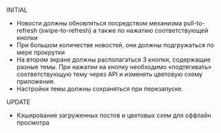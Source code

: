 INITIAL
+ Новости должны обновляться посредством механизма pull-to-refresh (swipe-to-refresh) а также по нажатию соответствующей кнопки
+ При большом количестве новостей, они должны подгружаться по мере прокрутки
+ На втором экране должны располагаться 3 кнопки, содержащие разные темы. При нажатии на кнопку необходимо «подтягивать» соответствующую тему через API и изменять цветовую схему приложения.
+ Настройки темы должны сохраняться при перезапуске.

UPDATE
+ Кэширование загруженных постов и цветовых схем для оффлайн просмотра 
